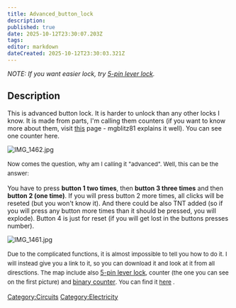```yaml
---
title: Advanced_button_lock
description: 
published: true
date: 2025-10-12T23:30:07.203Z
tags: 
editor: markdown
dateCreated: 2025-10-12T23:30:03.321Z
---
```


*NOTE: If you want easier lock, try [5-pin lever
lock](5-pin_lever_lock "wikilink").*

## **Description**

This is advanced button lock. It is harder to unlock than any other
locks I know. It is made from parts, I'm calling them counters (if you
want to know more about them, visit
[this](http://survivalcraft.lefora.com/2013/07/08/tutorial-for-intricate-timers-and-score-keeping-sy/)
page - mgblitz81 explains it well). You can see one counter here.

![IMG_1462.jpg](IMG_1462.jpg "IMG_1462.jpg")

<span style="font-size:13px;line-height:21px;">Now comes the question,
why am I calling it "advanced". Well, this can be the answer:</span>

You have to press **button 1 two times**, then **button 3 three times**
and then **button 2 (one time)**. If you will press button 2 more times,
all clicks will be reseted (but you won't know it). And there could be
also TNT added (so if you will press any button more times than it
should be pressed, you will explode). Button 4 is just for reset (if you
will get lost in the buttons presses number).

![IMG_1461.jpg](IMG_1461.jpg "IMG_1461.jpg")

<span style="font-size:13px;line-height:21px;">Due to the complicated
functions, it is almost impossible to tell you how to do it. I will
instead give you a link to it, so you can download it and look at it
from all diresctions. The map include also </span>[5-pin lever
lock](5-pin_lever_lock "wikilink")<span style="font-size:13px;line-height:21px;">,
counter (the one you can see on the first picture) and </span>[binary
counter](binary_counter "wikilink")<span style="font-size:13px;line-height:21px;">.
You can find it
[here](https://www.dropbox.com/s/f35u4c5kicny7hg/JP%20wiki%20tutor.scworld?m)
.</span>

[Category:Circuits](Category:Circuits "wikilink")
[Category:Electricity](Category:Electricity "wikilink")